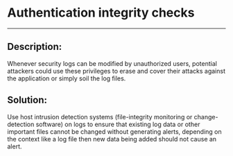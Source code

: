# Authentication integrity checks 
-------

## Description:

Whenever security logs can be modified by unauthorized users, potential attackers could use these
privileges to erase and cover their attacks against the application or simply soil the log files.

## Solution:

Use host intrusion detection systems (file-integrity monitoring or change-detection software) on logs
to ensure that existing log data or other important files cannot be changed without generating alerts, 
depending on the context like a log file then new data being added should not cause an alert.
